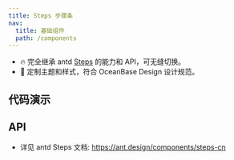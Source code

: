 ```yaml
---
title: Steps 步骤条
nav:
  title: 基础组件
  path: /components
---
```


- 🔥 完全继承 antd [Steps](https://ant.design/components/steps-cn) 的能力和 API，可无缝切换。
- 💄 定制主题和样式，符合 OceanBase Design 设计规范。

## 代码演示

<!-- prettier-ignore -->
<code src="./demo/basic.tsx" title="基本"></code>
<code src="./demo/vertical.tsx" title="纵向步骤条"></code>
<code src="./demo/progress-dot.tsx" title="点状步骤条"></code>
<code src="./demo/clickable.tsx" title="可点击" description="设置 `onChange` 后，Steps 变为可点击状态。"></code>
<code src="./demo/navigation.tsx" title="导航步骤条"></code>
<code src="./demo/inline.tsx" title="内联步骤条"></code>

## API

- 详见 antd Steps 文档: https://ant.design/components/steps-cn
